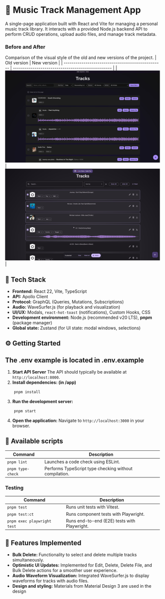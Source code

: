 # 🎵 Music Track Management App

A single-page application built with React and Vite for managing a personal music track library. It interacts with a provided Node.js backend API to perform CRUD operations, upload audio files, and manage track metadata.

### Before and After
Comparison of the visual style of the old and new versions of the project.
| Old version                                   |  New version                                    |
| -------------------------------------------------- | -------------------------------------------------- |
| ![The old screen of the application](./src/assets/tracks_old.jpg) | ![The new screen of the application](./src/assets/tracks_new.png) |


## 🚀 Tech Stack

*   **Frontend:** React 22, Vite, TypeScript
*   **API:** Apollo Client 
*   **Protocol:** GraphQL (Queries, Mutations, Subscriptions)
*   **Audio:** WaveSurfer.js (for playback and visualization)
*   **UI/UX:** Modals, `react-hot-toast` (notifications), Custom Hooks, CSS
*   **Development environment:** Node.js (recommended v20 LTS), **pnpm** (package manager)
*   **Global state:** Zustand (for UI state: modal windows, selections)

## ⚙️ Getting Started

## The .env example is located in .env.example

1. **Start API Server** 
The API should typically be available at `http://localhost:8000`.
2. **Install dependencies: (in /app)**
```bash
    pnpm install
```
3. **Run the development server:**
```bash
    pnpm start
```

4. **Open the application:**
    Navigate to `http://localhost:3000` in your browser.
    


## 📜 Available scripts

| Command                       | Description                                                                |
| ----------------------------- | -------------------------------------------------------------------   
| `pnpm lint`                   | Launches a code check using ESLint.                        |
| `pnpm type-check`             | Performs TypeScript type checking without compilation.                  |


### Testing

| Command                       | Description                                                                |
| ----------------------------- | ------------------------------------------------------------------- |
| `pnpm test`                   | Runs unit tests with Vitest.                            |
| `pnpm test:ct`                | Runs component tests with Playwright.                 |
| `pnpm exec playwright test`   | Runs end-to-end (E2E) tests with Playwright.           |


## 🎉 Features Implemented

*   **Bulk Delete:** Functionality to select and delete multiple tracks simultaneously.
*   **Optimistic UI Updates:** Implemented for Edit, Delete, Delete File, and Bulk Delete actions for a smoother user experience.
*   **Audio Waveform Visualization:** Integrated WaveSurfer.js to display waveforms for tracks with audio files.
*   **Design and styling:** Materials from Material Design 3 are used in the design